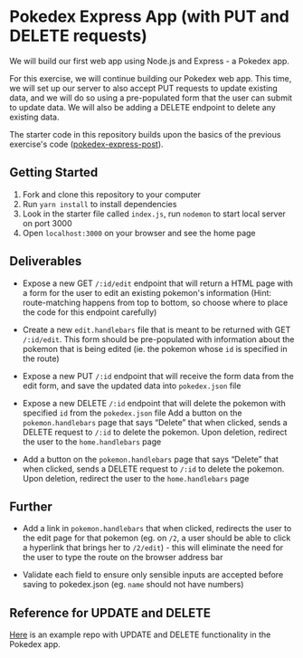 # Pokedex Express App (with PUT and DELETE requests)

We will build our first web app using Node.js and Express - a Pokedex app.

For this exercise, we will continue building our Pokedex web app. This time, we will set up our server to also accept PUT requests to update existing data, and we will do so using a pre-populated form that the user can submit to update data. We will also be adding a DELETE endpoint to delete any existing data.

The starter code in this repository builds upon the basics of the previous exercise's code ([pokedex-express-post](https://github.com/wdi-sg/pokedex-express-post)).

## Getting Started

1.  Fork and clone this repository to your computer
2.  Run `yarn install` to install dependencies
3.  Look in the starter file called `index.js`, run `nodemon` to start local server on port 3000
4.  Open `localhost:3000` on your browser and see the home page

## Deliverables

* Expose a new GET `/:id/edit` endpoint that will return a HTML page with a form for the user to edit an existing pokemon's information (Hint: route-matching happens from top to bottom, so choose where to place the code for this endpoint carefully)

* Create a new `edit.handlebars` file that is meant to be returned with GET `/:id/edit`. This form should be pre-populated with information about the pokemon that is being edited (ie. the pokemon whose `id` is specified in the route)

* Expose a new PUT `/:id` endpoint that will receive the form data from the edit form, and save the updated data into `pokedex.json` file

* Expose a new DELETE `/:id` endpoint that will delete the pokemon with specified `id` from the `pokedex.json` file Add a button on the `pokemon.handlebars` page that says “Delete” that when clicked, sends a DELETE request to `/:id` to delete the pokemon. Upon deletion, redirect the user to the `home.handlebars` page

* Add a button on the `pokemon.handlebars` page that says “Delete” that when clicked, sends a DELETE request to `/:id` to delete the pokemon. Upon deletion, redirect the user to the `home.handlebars` page

## Further

* Add a link in `pokemon.handlebars` that when clicked, redirects the user to the edit page for that pokemon (eg. on `/2`, a user should be able to click a hyperlink that brings her to `/2/edit`) - this will eliminate the need for the user to type the route on the browser address bar

* Validate each field to ensure only sensible inputs are accepted before saving to pokedex.json (eg. `name` should not have numbers)

## Reference for UPDATE and DELETE

[Here](https://github.com/wdi-sg/express-reference/tree/update) is an example repo with UPDATE and DELETE functionality in the Pokedex app.